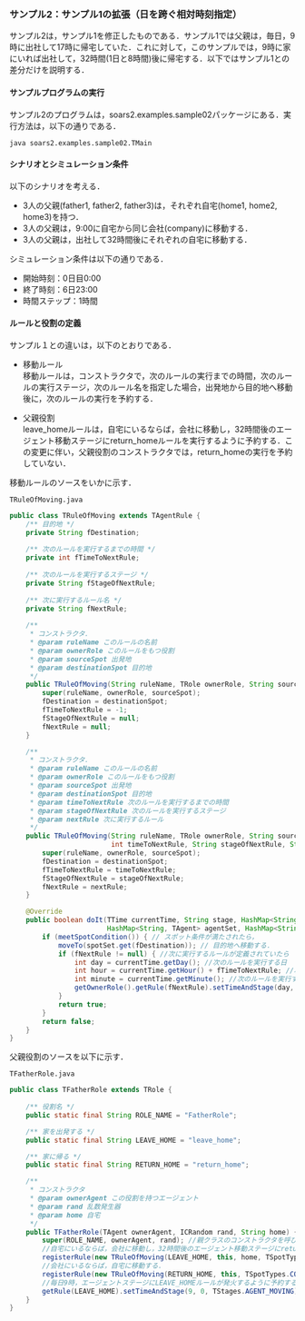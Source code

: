 ### サンプル2：サンプル1の拡張（日を跨ぐ相対時刻指定）

サンプル2は，サンプル1を修正したものである．サンプル1では父親は，毎日，9時に出社して17時に帰宅していた．これに対して，このサンプルでは，9時に家にいれば出社して，32時間(1日と8時間)後に帰宅する．以下ではサンプル1との差分だけを説明する．

#### サンプルプログラムの実行

サンプル2のプログラムは，soars2.examples.sample02パッケージにある．実行方法は，以下の通りである．

    java soars2.examples.sample02.TMain


#### シナリオとシミュレーション条件

以下のシナリオを考える．
- 3人の父親(father1, father2, father3)は，それぞれ自宅(home1, home2, home3)を持つ．
- 3人の父親は，9:00に自宅から同じ会社(company)に移動する．
- 3人の父親は，出社して32時間後にそれぞれの自宅に移動する．

シミュレーション条件は以下の通りである．
- 開始時刻：0日目0:00
- 終了時刻：6日23:00
- 時間ステップ：1時間


#### ルールと役割の定義

サンプル１との違いは，以下のとおりである．

- 移動ルール  
移動ルールは，コンストラクタで，次のルールの実行までの時間，次のルールの実行ステージ，次のルール名を指定した場合，出発地から目的地へ移動後に，次のルールの実行を予約する．

- 父親役割  
leave_homeルールは，自宅にいるならば，会社に移動し，32時間後のエージェント移動ステージにreturn_homeルールを実行するように予約する．この変更に伴い，父親役割のコンストラクタでは，return_homeの実行を予約していない．

移動ルールのソースをいかに示す．

`TRuleOfMoving.java`

```java
public class TRuleOfMoving extends TAgentRule {
    /** 目的地 */
    private String fDestination;
    
    /** 次のルールを実行するまでの時間 */
    private int fTimeToNextRule;
    
    /** 次のルールを実行するステージ */
    private String fStageOfNextRule;
    
    /** 次に実行するルール名 */
    private String fNextRule;
    
    /**
     * コンストラクタ．
     * @param ruleName このルールの名前
     * @param ownerRole このルールをもつ役割
     * @param sourceSpot 出発地
     * @param destinationSpot 目的地
     */
    public TRuleOfMoving(String ruleName, TRole ownerRole, String sourceSpot, String destinationSpot) {
        super(ruleName, ownerRole, sourceSpot);
        fDestination = destinationSpot;
        fTimeToNextRule = -1;
        fStageOfNextRule = null;
        fNextRule = null;
    }

    /**
     * コンストラクタ．
     * @param ruleName このルールの名前
     * @param ownerRole このルールをもつ役割
     * @param sourceSpot 出発地
     * @param destinationSpot 目的地
     * @param timeToNextRule 次のルールを実行するまでの時間
     * @param stageOfNextRule 次のルールを実行するステージ
     * @param nextRule 次に実行するルール
     */
    public TRuleOfMoving(String ruleName, TRole ownerRole, String sourceSpot, String destinationSpot, 
                         int timeToNextRule, String stageOfNextRule, String nextRule) {
        super(ruleName, ownerRole, sourceSpot);
        fDestination = destinationSpot;
        fTimeToNextRule = timeToNextRule;
        fStageOfNextRule = stageOfNextRule;
        fNextRule = nextRule;
    }

    @Override
    public boolean doIt(TTime currentTime, String stage, HashMap<String, TSpot> spotSet,
                        HashMap<String, TAgent> agentSet, HashMap<String, Object> globalSharedVariables) {
        if (meetSpotCondition()) { // スポット条件が満たされたら，
            moveTo(spotSet.get(fDestination)); // 目的地へ移動する．
            if (fNextRule != null) { //次に実行するルールが定義されていたら
                int day = currentTime.getDay(); //次のルールを実行する日
                int hour = currentTime.getHour() + fTimeToNextRule; //次のルールを実行する時間
                int minute = currentTime.getMinute(); //次のルールを実行する分
                getOwnerRole().getRule(fNextRule).setTimeAndStage(day, hour, minute, fStageOfNextRule); //臨時実行ルールとして予約
            }
            return true;
        }
        return false;
    }
}
```

父親役割のソースを以下に示す．

`TFatherRole.java`

```java
public class TFatherRole extends TRole {
	
	/** 役割名 */
	public static final String ROLE_NAME = "FatherRole";

    /** 家を出発する */
    public static final String LEAVE_HOME = "leave_home";

    /** 家に帰る */
    public static final String RETURN_HOME = "return_home";

    /**
     * コンストラクタ
     * @param ownerAgent この役割を持つエージェント
     * @param rand 乱数発生器
     * @param home 自宅
     */
    public TFatherRole(TAgent ownerAgent, ICRandom rand, String home) {
        super(ROLE_NAME, ownerAgent, rand); //親クラスのコンストラクタを呼び出す．
        //自宅にいるならば，会社に移動し，32時間後のエージェント移動ステージにreturn_homeルールを実行するように予約する．
        registerRule(new TRuleOfMoving(LEAVE_HOME, this, home, TSpotTypes.COMPANY, 32, TStages.AGENT_MOVING, RETURN_HOME));
        //会社にいるならば，自宅に移動する．
        registerRule(new TRuleOfMoving(RETURN_HOME, this, TSpotTypes.COMPANY, home));
        //毎日9時，エージェントステージにLEAVE_HOMEルールが発火するように予約する．
        getRule(LEAVE_HOME).setTimeAndStage(9, 0, TStages.AGENT_MOVING);
    }  
}
```
